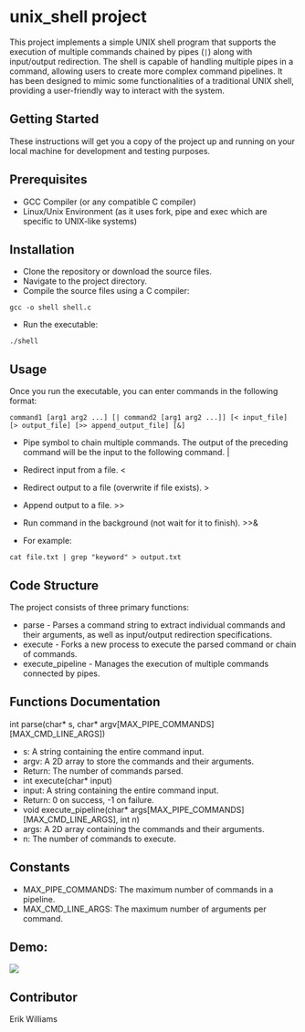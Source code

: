 # unix_shell project

This project implements a simple UNIX shell program that supports the execution of multiple commands chained by pipes (`|`) along with input/output redirection. The shell is capable of handling multiple pipes in a command, allowing users to create more complex command pipelines. It has been designed to mimic some functionalities of a traditional UNIX shell, providing a user-friendly way to interact with the system.

## Getting Started

These instructions will get you a copy of the project up and running on your local machine for development and testing purposes.

## Prerequisites

- GCC Compiler (or any compatible C compiler)
- Linux/Unix Environment (as it uses fork, pipe and exec which are specific to UNIX-like systems)

## Installation

- Clone the repository or download the source files.
- Navigate to the project directory.
- Compile the source files using a C compiler:

```
gcc -o shell shell.c
```

- Run the executable:

```
./shell
```

## Usage

Once you run the executable, you can enter commands in the following format:

```
command1 [arg1 arg2 ...] [| command2 [arg1 arg2 ...]] [< input_file] [> output_file] [>> append_output_file] [&]
```

- Pipe symbol to chain multiple commands. The output of the preceding command will be the input to the following command. |
- Redirect input from a file. <
- Redirect output to a file (overwrite if file exists). > 
- Append output to a file. >> 
- Run command in the background (not wait for it to finish). >>& 

- For example:

```
cat file.txt | grep "keyword" > output.txt
```

## Code Structure

The project consists of three primary functions:

- parse - Parses a command string to extract individual commands and their arguments, as well as input/output redirection specifications.
- execute - Forks a new process to execute the parsed command or chain of commands.
- execute_pipeline - Manages the execution of multiple commands connected by pipes.

## Functions Documentation

int parse(char* s, char* argv[MAX_PIPE_COMMANDS][MAX_CMD_LINE_ARGS])

- s: A string containing the entire command input.
- argv: A 2D array to store the commands and their arguments.
- Return: The number of commands parsed.
- int execute(char\* input)
- input: A string containing the entire command input.
- Return: 0 on success, -1 on failure.
- void execute_pipeline(char\* args[MAX_PIPE_COMMANDS][MAX_CMD_LINE_ARGS], int n)
- args: A 2D array containing the commands and their arguments.
- n: The number of commands to execute.

## Constants

- MAX_PIPE_COMMANDS: The maximum number of commands in a pipeline.
- MAX_CMD_LINE_ARGS: The maximum number of arguments per command.

## Demo:

![](./demo.gif)

## Contributor

Erik Williams
